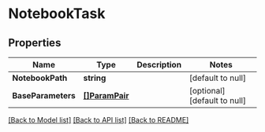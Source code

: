 # NotebookTask

## Properties
Name | Type | Description | Notes
------------ | ------------- | ------------- | -------------
**NotebookPath** | **string** |  | [default to null]
**BaseParameters** | [**[]ParamPair**](ParamPair.md) |  | [optional] [default to null]

[[Back to Model list]](../README.md#documentation-for-models) [[Back to API list]](../README.md#documentation-for-api-endpoints) [[Back to README]](../README.md)


